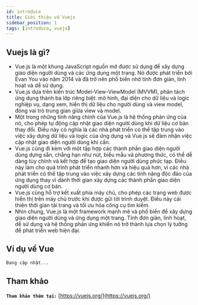```yaml
---
id: introduce
title: Giới thiệu về Vuejs
sidebar_position: 1
tags: [introduce, vuejs]
---
```


## Vuejs là gì?

-   Vue.js là một khung JavaScript nguồn mở được sử dụng để xây dựng giao diện người dùng và các ứng dụng một trang. Nó được phát triển bởi Evan You vào năm 2014 và đã trở nên phổ biến nhờ tính đơn giản, linh hoạt và dễ sử dụng.
-   Vue.js dựa trên kiến ​​trúc Model-View-ViewModel (MVVM), phân tách ứng dụng thành ba lớp riêng biệt: mô hình, đại diện cho dữ liệu và logic nghiệp vụ, dạng xem, hiển thị dữ liệu cho người dùng và view model, đóng vai trò trung gian giữa view và model.
-   Một trong những tính năng chính của Vue.js là hệ thống phản ứng của nó, cho phép tự động cập nhật giao diện người dùng khi dữ liệu cơ bản thay đổi. Điều này có nghĩa là các nhà phát triển có thể tập trung vào việc xây dựng dữ liệu và logic của ứng dụng và Vue.js sẽ đảm nhận việc cập nhật giao diện người dùng khi cần.
-   Vue.js cũng đi kèm với một tập hợp các thành phần giao diện người dùng dựng sẵn, chẳng hạn như nút, biểu mẫu và phương thức, có thể dễ dàng tùy chỉnh và kết hợp để tạo giao diện người dùng phức tạp. Điều này làm cho quá trình phát triển nhanh hơn và hiệu quả hơn, vì các nhà phát triển có thể tập trung vào việc xây dựng các tính năng độc đáo của ứng dụng thay vì dành thời gian xây dựng các thành phần giao diện người dùng cơ bản.
-   Vue.js cũng hỗ trợ kết xuất phía máy chủ, cho phép các trang web được hiển thị trên máy chủ trước khi được gửi tới trình duyệt. Điều này cải thiện thời gian tải trang và tối ưu hóa công cụ tìm kiếm.
-   Nhìn chung, Vue.js là một framework mạnh mẽ và phổ biến để xây dựng giao diện người dùng và ứng dụng một trang. Tính đơn giản, linh hoạt, dễ sử dụng và hệ thống phản ứng khiến nó trở thành lựa chọn lý tưởng để phát triển web hiện đại.

## Ví dụ về Vue

```bash
Đang cập nhật...
```

## Tham khảo

**`Tham khảo thêm tại:`** [https://vuejs.org/](https://vuejs.org/)
